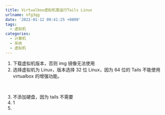 ```yaml
---
title: Virtualbox虚拟机里运行Tails Linux
urlname: nfg3qg
date: '2022-01-12 09:41:25 +0800'
tags:
  - 虚拟机
categories:
  - 计算机
  - 系统
  - 虚拟机
---
```


1. 下载虚拟机版本，否则 img 镜像无法使用
1. 选择虚拟机为 Linux，版本选择 32 位 Linux，因为 64 位的 Tails 不能使用 virtualbox 的增强功能。

​

3. 不添加硬盘，因为 tails 不需要
4. 1
5. ​
